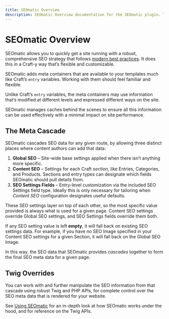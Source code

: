 ```yaml
---
title: SEOmatic Overview
description: SEOmatic Overview documentation for the SEOmatic plugin. The SEOmatic plugin facilitates modern SEO best practices & implementation for Craft CMS 3 & 4.
---
```


# SEOmatic Overview

SEOmatic allows you to quickly get a site running with a robust, comprehensive SEO strategy that follows [modern best practices](https://nystudio107.com/blog/modern-seo-snake-oil-vs-substance). It does this in a Craft-y way that’s flexible and customizable.

SEOmatic adds meta containers that are available to your templates much like Craft’s `entry` variables. Working with them should feel familiar and flexible.

Unlike Craft’s `entry` variables, the meta containers may use information that’s modified at different levels and expressed different ways on the site.

SEOmatic manages caches behind the scenes to ensure all this information can be used effectively with a minimal impact on site performance.

## The Meta Cascade

SEOmatic cascades SEO data for any given route, by allowing three distinct places where content authors can add that data:

1. **Global SEO** – Site-wide base settings applied when there isn’t anything more specific.
2. **Content SEO** – Settings for each Craft _section_, like Entries, Categories, and Products. Sections and entry types can designate which fields SEOmatic should pull details from.
3. **SEO Settings Fields** – Entry-level customization via the included SEO Settings field type. Ideally this is only necessary for tailoring when _Content SEO_ configuration designates useful defaults.

These SEO settings layer on top of each other, so the most specific value provided is always what is used for a given page. Content SEO settings override Global SEO settings, and SEO Settings fields override them both.

If any SEO setting value is left **empty**, it will fall back on existing SEO settings data. For example, if you have no SEO Image specified in your Content SEO settings for a given Section, it will fall back on the Global SEO Image.

In this way, the SEO data that SEOmatic provides _cascades_ together to form the final SEO meta data for a given page.

## Twig Overrides

You can work with and further manipulate the SEO information from that cascade using robust Twig and PHP APIs, for complete control over the SEO meta data that is rendered for your website.

See [Using SEOmatic](./using/) for an in-depth look at how SEOmatic works under the hood, and for reference on the Twig APIs.
